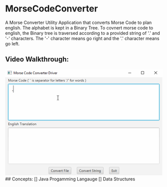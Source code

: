 # MorseCodeConverter
A Morse Converter Utility Application that converts Morse Code to plan english.
The alphabet is kept in a Binary Tree. To covnert morse code to english, the Binary tree is traversed according to a provided string of
'.' and '-' characters. The '-' character means go right and the '.' character means go left. 
## Video Walkthrough:
<img src='MorseWalkthrough_3.gif' title='Video Walkthrough' width='' alt='Video Walkthrough' />
## Concepts:
[] Java Progamming Langauge
[] Data Structures

